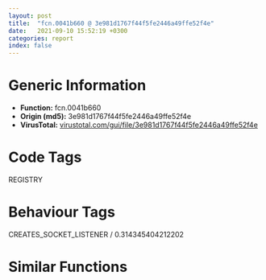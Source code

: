 ```yaml
---
layout: post
title:  "fcn.0041b660 @ 3e981d1767f44f5fe2446a49ffe52f4e"
date:   2021-09-10 15:52:19 +0300
categories: report
index: false
---
```


# Generic Information
- **Function:** fcn.0041b660
- **Origin (md5):** 3e981d1767f44f5fe2446a49ffe52f4e
- **VirusTotal:** [virustotal.com/gui/file/3e981d1767f44f5fe2446a49ffe52f4e][virustotal_ref]

# Code Tags
<span class="tag" id="REGISTRY">REGISTRY</span>


# Behaviour Tags
<span class="bhv-tag" id="CREATES_SOCKET_LISTENER">CREATES_SOCKET_LISTENER / 0.314345404212202</span>

# Similar Functions
<script type="text/javascript" src="https://www.gstatic.com/charts/loader.js"></script>
<script type="text/javascript">

    google.charts.load('current', {'packages':['corechart']});
    google.charts.setOnLoadCallback(drawChart);

    function drawChart() {
    var data = new google.visualization.DataTable();
        data.addColumn('number', 'X');
        data.addColumn('number', 'Y');
        data.addColumn({type: 'string', role: 'tooltip', 'p': {'html': true}});
        data.addColumn({'type': 'string', 'role': 'style'});
        
        data.addRows([
    [-98.65754699707031, 32.44232177734375, '<b><a href="/report/fcn.0041b660@3e981d1767f44f5fe2446a49ffe52f4e">fcn.0041b660</a><br>@3e981d1767f44f5fe2446a49ffe52f4e</b><br>push 0xffffffffffffffff<br>push 0x4bf070<br>mov eax, dword<br>push eax<br>mov dword<br>sub esp, 0x54<br>mov eax, dword[0x4f5b20]<br>push ebx<br>push ebp<br>push esi<br>push edi<br>mov dword[esp+0x14], eax<br>mov ebp, dword[esp+0x84]<br>lea ecx, [esp+0x18]<br>push ebp<br>lea edx, [esp+0x18]<br>push ecx<br>mov ecx, dword[esp+0x84]<br>lea eax, [esp+0x28]<br>push edx<br>xor edi, edi<br>push eax<br>push ecx<br>mov dword[esp+0x80], edi<br>call fcn.0041b500<br>mov eax, dword[esp+0x28]<br>mov ecx, dword[esp+0x34]<br>add esp, 0x14<br>lea edx, [esp+0x10]<br>push edx<br>push 0x20019<br>push edi<br>push eax<br>push ecx<br>call dword[sym.imp.ADVAPI32.dll_RegOpenKeyExA]<br>test eax, eax<br>jne 0x41b95c<br>mov ecx, dword[esp+0x18]<br>mov ebx, dword[sym.imp.ADVAPI32.dll_RegQueryValueExA]<br>lea edx, [esp+0x84]<br>lea eax, [esp+0x1c]<br>push edx<br>mov edx, dword[esp+0x14]<br>push edi<br>push eax<br>push edi<br>push ecx<br>push edx<br>mov dword[esp+0x9c], edi<br>call ebx<br>test eax, eax<br>jne case.default.0x41b754<br>mov eax, dword[esp+0x1c]<br>cmp eax, 3<br>jne 0x41b720<br>cmp dword[esp+0x80], 2<br>je 0x41b74a<br>jmp case.default.0x41b754<br>cmp eax, 1<br>je 0x41b72a<br>cmp eax, 2<br>jne 0x41b733<br>cmp dword[esp+0x80], edi<br>je 0x41b74a<br>cmp eax, 4<br>jne case.default.0x41b754<br>cmp dword[esp+0x80], 1<br>jne case.default.0x41b754<br>dec eax<br>cmp eax, 3<br>ja case.default.0x41b754<br>jmp dword[eax*4+0x41ba14]<br>lea ecx, [esp+0x28]<br>call fcn.0041edb0<br>mov eax, dword[esp+0x84]<br>lea ecx, [esp+0x28]<br>push eax<br>mov byte[esp+0x70], 1<br>call fcn.0041edd0<br>mov esi, eax<br>cmp esi, edi<br>je 0x41b7f0<br>mov edx, dword[esp+0x18]<br>mov eax, dword[esp+0x10]<br>lea ecx, [esp+0x84]<br>push ecx<br>push esi<br>push edi<br>push edi<br>push edx<br>push eax<br>call ebx<br>test eax, eax<br>jne 0x41b7f0<br>mov ecx, dword[esp+0x10]<br>push ecx<br>call dword[sym.imp.ADVAPI32.dll_RegCloseKey]<br>cmp dword[esp+0x1c], 1<br>jne 0x41b7be<br>push esi<br>call fcn.0042fc90<br>mov edx, dword[esp+0x78]<br>add esp, 4<br>mov dword[edx], eax<br>jmp 0x41b7d5<br>mov eax, dword[esp+0x84]<br>push eax<br>push esi<br>call fcn.0042fd20<br>mov ecx, dword[esp+0x7c]<br>add esp, 8<br>mov dword[ecx], eax<br>lea ecx, [esp+0x28]<br>mov byte[esp+0x6c], 0<br>mov dword[esp+0x28], 0x4cdbe8<br>call fcn.0041efb0<br>jmp 0x41b9ed<br>mov byte[esp+0x6c], 0<br>mov dword[esp+0x28], 0x4cdbe8<br>lea ecx, [esp+0x28]<br>jmp 0x41b94c<br>mov ecx, dword[esp+0x18]<br>lea edx, [esp+0x84]<br>lea eax, [esp+0x24]<br>push edx<br>mov edx, dword[esp+0x14]<br>push eax<br>push edi<br>push edi<br>push ecx<br>push edx<br>mov dword[esp+0x9c], 4<br>call ebx<br>test eax, eax<br>jne case.default.0x41b754<br>mov eax, dword[esp+0x10]<br>push eax<br>call dword[sym.imp.ADVAPI32.dll_RegCloseKey]<br>mov ecx, dword[esp+0x74]<br>mov edx, dword[esp+0x24]<br>mov dword[ecx], edx<br>jmp 0x41b9ed<br>lea ecx, [esp+0x50]<br>call fcn.0041edb0<br>mov eax, dword[esp+0x84]<br>lea ecx, [esp+0x50]<br>push eax<br>mov byte[esp+0x70], 2<br>call fcn.0041edd0<br>mov edi, eax<br>test edi, edi<br>je 0x41b93b<br>mov edx, dword[esp+0x18]<br>mov eax, dword[esp+0x10]<br>lea ecx, [esp+0x84]<br>push ecx<br>push edi<br>push 0<br>push 0<br>push edx<br>push eax<br>call ebx<br>test eax, eax<br>jne 0x41b93b<br>mov ecx, dword[esp+0x10]<br>push ecx<br>call dword[sym.imp.ADVAPI32.dll_RegCloseKey]<br>mov ebx, dword[sym.imp.KERNEL32.dll_ExpandEnvironmentStringsA]<br>push 0<br>push 0<br>push edi<br>call ebx<br>lea ecx, [esp+0x3c]<br>mov dword[esp+0x84], eax<br>call fcn.0041edb0<br>mov edx, dword[esp+0x84]<br>lea ecx, [esp+0x3c]<br>push edx<br>mov byte[esp+0x70], 3<br>call fcn.0041edd0<br>mov esi, eax<br>test esi, esi<br>je 0x41b925<br>mov eax, dword[esp+0x84]<br>push eax<br>push esi<br>push edi<br>call ebx<br>push esi<br>call fcn.0042fc90<br>mov ecx, dword[esp+0x78]<br>mov esi, 0x4cdbe8<br>add esp, 4<br>mov byte[esp+0x6c], 2<br>mov dword[ecx], eax<br>lea ecx, [esp+0x3c]<br>mov dword[esp+0x3c], esi<br>call fcn.0041efb0<br>lea ecx, [esp+0x50]<br>mov byte[esp+0x6c], 0<br>mov dword[esp+0x50], esi<br>call fcn.0041efb0<br>jmp 0x41b9ed<br>lea ecx, [esp+0x3c]<br>mov byte[esp+0x6c], 2<br>mov dword[esp+0x3c], 0x4cdbe8<br>call fcn.0041efb0<br>mov byte[esp+0x6c], 0<br>mov dword[esp+0x50], 0x4cdbe8<br>lea ecx, [esp+0x50]<br>call fcn.0041efb0<br>mov edx, dword[esp+0x10]<br>push edx<br>call dword[sym.imp.ADVAPI32.dll_RegCloseKey]<br>dec ebp<br>mov ecx, dword[esp+0x7c]<br>neg ebp<br>sbb ebp, ebp<br>add ebp, 3<br>lea eax, [ebp+ebp*2]<br>lea eax, [ecx+eax*4]<br>mov ecx, dword[eax+8]<br>test ecx, ecx<br>jne 0x41b9ac<br>mov eax, dword[esp+0x80]<br>sub eax, 0<br>je 0x41b9a0<br>dec eax<br>je 0x41b994<br>dec eax<br>jne 0x41b9ed<br>mov edx, dword[esp+0x74]<br>mov dword[edx], 0<br>jmp 0x41b9ed<br>mov eax, dword[esp+0x74]<br>mov dword[eax], 0<br>jmp 0x41b9ed<br>mov ecx, dword[esp+0x74]<br>mov dword[ecx], 0<br>jmp 0x41b9ed<br>mov ecx, dword[esp+0x80]<br>sub ecx, 0<br>je 0x41b9dc<br>dec ecx<br>je 0x41b9d8<br>dec ecx<br>jne 0x41b9ed<br>mov eax, dword[eax]<br>add eax, 8<br>mov ecx, dword[eax-4]<br>push ecx<br>push eax<br>call fcn.0042fd20<br>mov edx, dword[esp+0x7c]<br>add esp, 8<br>mov dword[edx], eax<br>jmp 0x41b9ed<br>mov eax, dword[eax]<br>jmp 0x41b9e7<br>mov edx, dword[eax]<br>push edx<br>call fcn.0042fc90<br>add esp, 4<br>mov ecx, dword[esp+0x74]<br>mov dword[ecx], eax<br>lea ecx, [esp+0x14]<br>mov dword[esp+0x6c], 0xffffffff<br>call fcn.004b3b0c<br>mov ecx, dword[esp+0x64]<br>pop edi<br>pop esi<br>pop ebp<br>pop ebx<br>mov dword<br>add esp, 0x60<br>ret <br><eoc> ', 'point { fill-color: #e0440e; }'],
[-103.27600860595703, 266.4053039550781, '<b><a href="/report/fcn.00442950@3e981d1767f44f5fe2446a49ffe52f4e">fcn.00442950</a><br>@3e981d1767f44f5fe2446a49ffe52f4e</b><br>sub esp, 0x50<br>push ebx<br>push ebp<br>push esi<br>push edi<br>mov edi, dword[esp+0x64]<br>mov ebp, dword[edi]<br>call fcn.0043ce90<br>push eax<br>push ebp<br>call dword[sym.imp.GDI32.dll_SetStretchBltMode]<br>mov eax, dword[edi+4]<br>cmp eax, 3<br>je 0x442c6e<br>cmp eax, 4<br>je 0x442c6e<br>mov ebx, dword[esp+0x78]<br>test ebx, 0x80000000<br>je 0x442bfa<br>neg ebx<br>push ebp<br>mov dword[esp+0x7c], ebx<br>call fcn.004b9dd1<br>mov edi, dword[edi+0x14]<br>mov esi, eax<br>push edi<br>call fcn.004ba911<br>mov edi, eax<br>mov eax, dword[esi]<br>push 0xffffff<br>mov ecx, esi<br>call dword[eax+0x2c]<br>mov edx, dword[esi]<br>push 0<br>mov ecx, esi<br>mov dword[esp+0x1c], eax<br>call dword[edx+0x30]<br>lea ecx, [esp+0x28]<br>mov dword[esp+0x1c], eax<br>call fcn.004b9d2f<br>lea ecx, [esp+0x38]<br>call fcn.004b9d2f<br>test esi, esi<br>jne 0x4429df<br>xor eax, eax<br>jmp 0x4429e2<br>mov eax, dword[esi+4]<br>mov ebx, dword[sym.imp.GDI32.dll_CreateCompatibleDC]<br>push eax<br>call ebx<br>push eax<br>lea ecx, [esp+0x2c]<br>call fcn.004b9de6<br>test esi, esi<br>jne 0x4429fd<br>xor eax, eax<br>jmp 0x442a00<br>mov eax, dword[esi+4]<br>push eax<br>call ebx<br>push eax<br>lea ecx, [esp+0x3c]<br>call fcn.004b9de6<br>test edi, edi<br>jne 0x442a15<br>xor eax, eax<br>jmp 0x442a18<br>mov eax, dword[edi+4]<br>push eax<br>mov eax, dword[esp+0x30]<br>push eax<br>call fcn.004b9f27<br>lea ecx, [esp+0x48]<br>mov dword[esp+0x24], 0<br>mov dword[esp+0x20], 0x4d787c<br>mov edx, dword[edi+4]<br>push ecx<br>push 0x18<br>push edx<br>mov dword[esp+0x1c], eax<br>call dword[sym.imp.GDI32.dll_GetObjectA]<br>mov ebx, dword[esp+0x50]<br>mov edi, dword[esp+0x4c]<br>push 0<br>push 1<br>push 1<br>push ebx<br>push edi<br>call dword[sym.imp.GDI32.dll_CreateBitmap]<br>push eax<br>lea ecx, [esp+0x24]<br>call fcn.004ba926<br>lea eax, [esp+0x20]<br>mov edx, dword[esp+0x24]<br>neg eax<br>sbb eax, eax<br>and eax, edx<br>push eax<br>mov eax, dword[esp+0x40]<br>push eax<br>call fcn.004b9f27<br>mov ecx, dword[esp+0x78]<br>mov dword[esp+0x14], eax<br>push ecx<br>lea ecx, [esp+0x2c]<br>call fcn.004ba027<br>mov ebp, dword[esp+0x2c]<br>lea eax, [esp+0x28]<br>neg eax<br>mov edx, dword[esp+0x3c]<br>push 0xcc0020<br>sbb eax, eax<br>push 0<br>and eax, ebp<br>push 0<br>push eax<br>push ebx<br>push edi<br>push 0<br>push 0<br>push edx<br>call dword[sym.imp.GDI32.dll_BitBlt]<br>mov ebp, dword[esp+0x70]<br>cmp ebp, 0xffffffff<br>jne 0x442acc<br>mov eax, dword[esp+0x64]<br>mov ebp, dword[eax+8]<br>cmp dword[esp+0x74], 0xffffffff<br>jne 0x442ade<br>mov ecx, dword[esp+0x64]<br>mov edx, dword[ecx+0xc]<br>mov dword[esp+0x74], edx<br>mov edx, dword[esp+0x2c]<br>lea eax, [esp+0x28]<br>neg eax<br>push 0x660046<br>mov ecx, dword[esp+0x70]<br>sbb eax, eax<br>push ebx<br>push edi<br>and eax, edx<br>mov edx, dword[esp+0x74]<br>push 0<br>push 0<br>push eax<br>mov eax, dword[esp+0x8c]<br>push eax<br>mov eax, dword[esi+4]<br>push ebp<br>push ecx<br>push edx<br>push eax<br>call dword[sym.imp.GDI32.dll_StretchBlt]<br>lea eax, [esp+0x38]<br>push 0x8800c6<br>mov ecx, dword[esp+0x40]<br>mov edx, dword[esp+0x70]<br>neg eax<br>sbb eax, eax<br>push ebx<br>push edi<br>and eax, ecx<br>mov ecx, dword[esp+0x80]<br>push 0<br>push 0<br>push eax<br>mov eax, dword[esp+0x80]<br>push ecx<br>mov ecx, dword[esi+4]<br>push ebp<br>push edx<br>push eax<br>push ecx<br>call dword[sym.imp.GDI32.dll_StretchBlt]<br>lea eax, [esp+0x28]<br>push 0x660046<br>mov edx, dword[esp+0x30]<br>mov ecx, dword[esp+0x6c]<br>neg eax<br>sbb eax, eax<br>push ebx<br>push edi<br>and eax, edx<br>mov edx, dword[esp+0x80]<br>push 0<br>push 0<br>push eax<br>mov eax, dword[esp+0x84]<br>push edx<br>mov edx, dword[esi+4]<br>push ebp<br>push eax<br>push ecx<br>push edx<br>call dword[sym.imp.GDI32.dll_StretchBlt]<br>mov eax, dword[esp+0x10]<br>test eax, eax<br>je 0x442b94<br>mov eax, dword[eax+4]<br>push eax<br>mov eax, dword[esp+0x30]<br>push eax<br>call fcn.004b9f27<br>mov eax, dword[esp+0x14]<br>test eax, eax<br>je 0x442baa<br>mov eax, dword[eax+4]<br>mov ecx, dword[esp+0x3c]<br>push eax<br>push ecx<br>call fcn.004b9f27<br>mov edx, dword[esi]<br>mov ecx, esi<br>mov eax, dword[esp+0x18]<br>push eax<br>call dword[edx+0x2c]<br>mov edx, dword[esi]<br>mov ecx, esi<br>mov eax, dword[esp+0x1c]<br>push eax<br>call dword[edx+0x30]<br>lea ecx, [esp+0x20]<br>mov dword[esp+0x20], 0x4d6ac8<br>call fcn.004ba97d<br>lea ecx, [esp+0x38]<br>call fcn.004b9e64<br>lea ecx, [esp+0x28]<br>call fcn.004b9e64<br>pop edi<br>pop esi<br>pop ebp<br>pop ebx<br>add esp, 0x50<br>ret 0x18<br>push ebp<br>call dword[sym.imp.GDI32.dll_CreateCompatibleDC]<br>mov ecx, dword[edi+0x14]<br>mov esi, eax<br>push ecx<br>push esi<br>call dword[sym.imp.GDI32.dll_SelectObject]<br>mov ecx, dword[esp+0x74]<br>mov dword[esp+0x64], eax<br>cmp ecx, 0xffffffff<br>jne 0x442c1e<br>mov ecx, dword[edi+0xc]<br>mov eax, dword[esp+0x70]<br>cmp eax, 0xffffffff<br>jne 0x442c2a<br>mov eax, dword[edi+8]<br>mov edx, dword[edi+0xc]<br>push ebx<br>push edx<br>mov edx, dword[edi+8]<br>push edx<br>push 0<br>push 0<br>push esi<br>push ecx<br>mov ecx, dword[esp+0x84]<br>push eax<br>mov eax, dword[esp+0x8c]<br>push eax<br>push ecx<br>push ebp<br>call dword[sym.imp.GDI32.dll_StretchBlt]<br>mov edx, dword[esp+0x64]<br>push edx<br>push esi<br>call dword[sym.imp.GDI32.dll_SelectObject]<br>push esi<br>call dword[sym.imp.GDI32.dll_DeleteDC]<br>pop edi<br>pop esi<br>pop ebp<br>pop ebx<br>add esp, 0x50<br>ret 0x18<br>mov ecx, dword[esp+0x74]<br>cmp ecx, 0xffffffff<br>jne 0x442c7a<br>mov ecx, dword[edi+0xc]<br>mov eax, dword[esp+0x70]<br>cmp eax, 0xffffffff<br>jne 0x442c86<br>mov eax, dword[edi+8]<br>mov edx, dword[esp+0x68]<br>push 3<br>push 0<br>push 0<br>push ecx<br>mov ecx, dword[esp+0x7c]<br>push eax<br>mov eax, dword[edi+0x10]<br>push eax<br>push ecx<br>push edx<br>push ebp<br>call dword[sym.imp.USER32.dll_DrawIconEx]<br>pop edi<br>pop esi<br>pop ebp<br>pop ebx<br>add esp, 0x50<br>ret 0x18<br><eoc> ', 'null'],
[130.68701171875, 271.0205993652344, '<b><a href="/report/fcn.0042bfb0@4fe6510221c33bf023f6abed461fc13f">fcn.0042bfb0</a><br>@4fe6510221c33bf023f6abed461fc13f</b><br>mov eax, 0x1838<br>call fcn.00498540<br>mov eax, dword[esp+0x185c]<br>push ebx<br>push ebp<br>push esi<br>push edi<br>mov ebp, ecx<br>mov ecx, dword[esp+0x1868]<br>push eax<br>mov eax, dword[esp+0x1868]<br>lea esi, [esp+0x34]<br>call fcn.004139b0<br>mov edx, dword[0x4c28ec]<br>mov eax, dword[edx+0xcc]<br>mov edx, dword[esp+0x34]<br>lea ecx, [esp+0x10]<br>push ecx<br>or eax, 9<br>push eax<br>push 0<br>lea ecx, [esp+0x44]<br>push ecx<br>push edx<br>call dword[sym.imp.ADVAPI32.dll_RegOpenKeyExW]<br>test eax, eax<br>jne 0x42c3aa<br>push eax<br>mov edx, dword[esp+0x14]<br>push eax<br>push eax<br>push eax<br>lea eax, [esp+0x3c]<br>push eax<br>push 0<br>push 0<br>lea ecx, [esp+0x44]<br>push ecx<br>push 0<br>push 0<br>push 0<br>push edx<br>call dword[sym.imp.ADVAPI32.dll_RegQueryInfoKeyW]<br>test eax, eax<br>jne 0x42c39f<br>mov eax, dword[esp+0x2c]<br>mov ecx, dword[0x4c28ec]<br>mov ebx, dword[esp+0x184c]<br>mov dword[esp+0x20], ecx<br>test eax, eax<br>je 0x42c1a6<br>cmp dword[esp+0x185c], 2<br>je 0x42c1a6<br>mov dword[esp+0x103c], 0<br>mov dword[esp+0x1040], 0<br>lea edi, [eax-1]<br>xor edx, edx<br>push edx<br>push edx<br>lea eax, [esp+0x1040]<br>push eax<br>mov eax, dword[esp+0x1c]<br>push edx<br>lea ecx, [esp+0x34]<br>push ecx<br>mov word[esp+0x84c], dx<br>lea edx, [esp+0x84c]<br>push edx<br>push edi<br>push eax<br>mov dword[esp+0x3c], edi<br>mov dword[esp+0x44], 0x400<br>call dword[sym.imp.ADVAPI32.dll_RegEnumValueW]<br>test eax, eax<br>jne 0x42c16e<br>mov edx, dword[esp+0x20]<br>lea ecx, [esp+0x30]<br>mov dword[edx+0x14], ecx<br>mov ecx, dword[ebp+0x14]<br>cmp byte[ecx], 0x73<br>jne 0x42c0f5<br>mov ecx, dword[ecx+0x14]<br>lea eax, [esp+0x14]<br>push eax<br>push ebx<br>push 2<br>call fcn.004249d0<br>mov ecx, dword[ebp+0x14]<br>mov esi, eax<br>mov eax, dword[esp+0x14]<br>mov dword[esp+0x18], esi<br>cmp eax, ecx<br>je 0x42c0d2<br>jmp 0x42c10c<br>lea edx, [esp+0x14]<br>push edx<br>push ebx<br>push 3<br>call fcn.004249d0<br>mov esi, eax<br>mov eax, dword[esp+0x14]<br>mov dword[esp+0x18], esi<br>test eax, eax<br>je 0x42c13c<br>cmp esi, 6<br>jne 0x42c178<br>cmp eax, ebp<br>je 0x42c146<br>mov ecx, dword[esp+0x1854]<br>mov dword[ecx], eax<br>mov edx, dword[esp+0x10]<br>push edx<br>call dword[sym.imp.ADVAPI32.dll_RegCloseKey]<br>mov eax, esi<br>pop edi<br>pop esi<br>pop ebp<br>pop ebx<br>add esp, 0x1838<br>ret 0x24<br>cmp esi, 1<br>je 0x42c146<br>cmp esi, 6<br>jne 0x42c18c<br>mov esi, dword[esp+0x1858]<br>test esi, esi<br>je 0x42c162<br>lea edi, [esp+0x18]<br>call fcn.0042b580<br>test al, al<br>jne 0x42c188<br>mov edi, dword[esp+0x1c]<br>mov eax, dword[esp+0x20]<br>add dword[eax+8], 1<br>adc dword[eax+0xc], 0<br>test edi, edi<br>je 0x42c1a6<br>dec edi<br>jmp 0x42c07d<br>cmp eax, ebp<br>jne 0x42c119<br>mov eax, dword[esp+0x1850]<br>mov byte[eax], 1<br>jmp 0x42c122<br>mov esi, dword[esp+0x18]<br>mov eax, dword[esp+0x10]<br>push eax<br>call dword[sym.imp.ADVAPI32.dll_RegCloseKey]<br>mov eax, esi<br>pop edi<br>pop esi<br>pop ebp<br>pop ebx<br>add esp, 0x1838<br>ret 0x24<br>mov eax, dword[esp+0x28]<br>test eax, eax<br>je 0x42c39f<br>cmp dword[esp+0x185c], 1<br>jne 0x42c1ca<br>cmp byte[esp+0x1860], 0<br>je 0x42c39f<br>mov dword[esp+0x1038], 0xfffffffe<br>lea ecx, [esp+0x103c]<br>push ecx<br>push 0<br>push 0<br>push 0<br>lea edx, [esp+0x34]<br>push edx<br>mov edx, dword[esp+0x24]<br>lea ecx, [esp+0x84c]<br>dec eax<br>push ecx<br>push eax<br>push edx<br>mov dword[esp+0x3c], eax<br>mov dword[esp+0x44], 0x400<br>call dword[sym.imp.ADVAPI32.dll_RegEnumKeyExW]<br>test eax, eax<br>jne 0x42c35b<br>cmp dword[esp+0x185c], 1<br>je 0x42c2b9<br>mov ecx, dword[esp+0x20]<br>lea eax, [esp+0x30]<br>mov dword[ecx+0x14], eax<br>mov ecx, dword[ebp+0x14]<br>cmp byte[ecx], 0x73<br>jne 0x42c255<br>mov ecx, dword[ecx+0x14]<br>lea edx, [esp+0x14]<br>push edx<br>push ebx<br>push 2<br>call fcn.004249d0<br>mov ecx, dword[ebp+0x14]<br>mov esi, eax<br>mov eax, dword[esp+0x14]<br>mov dword[esp+0x18], esi<br>cmp eax, ecx<br>je 0x42c232<br>jmp 0x42c26c<br>lea eax, [esp+0x14]<br>push eax<br>push ebx<br>push 3<br>call fcn.004249d0<br>mov esi, eax<br>mov eax, dword[esp+0x14]<br>mov dword[esp+0x18], esi<br>test eax, eax<br>je 0x42c283<br>cmp esi, 6<br>jne 0x42c36e<br>cmp eax, ebp<br>jne 0x42c119<br>jmp 0x42c291<br>cmp esi, 1<br>je 0x42c291<br>cmp esi, 6<br>jne 0x42c18c<br>mov esi, dword[esp+0x1858]<br>test esi, esi<br>je 0x42c2ad<br>lea edi, [esp+0x18]<br>call fcn.0042b580<br>test al, al<br>jne 0x42c188<br>mov eax, dword[esp+0x20]<br>add dword[eax+8], 1<br>adc dword[eax+0xc], 0<br>cmp byte[esp+0x1860], 0<br>je 0x42c35b<br>cmp word[esp+0x38], 0<br>mov eax, 0x4a473c<br>jne 0x42c2d9<br>mov eax, 0x4ab02c<br>lea ecx, [esp+0x838]<br>push ecx<br>push eax<br>lea edx, [esp+0x40]<br>push edx<br>push str._s_s_s<br>mov esi, 0x400<br>lea edi, [esp+0x1058]<br>call fcn.004738d0<br>mov ecx, dword[esp+0x1878]<br>mov edx, dword[esp+0x1874]<br>add esp, 0x10<br>mov eax, edi<br>mov edi, dword[esp+0x1850]<br>push eax<br>mov eax, dword[esp+0x1864]<br>push ecx<br>mov ecx, dword[esp+0x1864]<br>push edx<br>mov edx, dword[esp+0x1864]<br>push eax<br>mov eax, dword[esp+0x1864]<br>push ecx<br>push edx<br>push eax<br>push edi<br>push ebx<br>mov ecx, ebp<br>call fcn.0042bfb0<br>mov esi, eax<br>cmp esi, 1<br>jne 0x42c385<br>cmp byte[edi], 0<br>jne 0x42c367<br>mov ecx, dword[esp+0x1854]<br>cmp dword[ecx], 0<br>jne 0x42c367<br>mov eax, dword[esp+0x1c]<br>test eax, eax<br>jne 0x42c1d5<br>mov edx, dword[esp+0x10]<br>push edx<br>jmp 0x42c3a4<br>cmp eax, ebp<br>jne 0x42c119<br>mov edx, dword[esp+0x1850]<br>mov byte[edx], 1<br>jmp 0x42c122<br>mov ecx, dword[esp+0x10]<br>push ecx<br>call dword[sym.imp.ADVAPI32.dll_RegCloseKey]<br>mov eax, esi<br>pop edi<br>pop esi<br>pop ebp<br>pop ebx<br>add esp, 0x1838<br>ret 0x24<br>mov eax, dword[esp+0x10]<br>push eax<br>call dword[sym.imp.ADVAPI32.dll_RegCloseKey]<br>pop edi<br>pop esi<br>pop ebp<br>mov eax, 1<br>pop ebx<br>add esp, 0x1838<br>ret 0x24<br><eoc> ', 'null'],
[135.3054656982422, 37.057613372802734, '<b><a href="/report/fcn.00455c40@3e981d1767f44f5fe2446a49ffe52f4e">fcn.00455c40</a><br>@3e981d1767f44f5fe2446a49ffe52f4e</b><br>mov eax, dword<br>push 0xffffffffffffffff<br>push 0x4c2468<br>push eax<br>mov dword<br>sub esp, 0x2c<br>lea eax, [esp+0x1c]<br>push ebx<br>push ebp<br>mov ebp, dword[esp+0x44]<br>push esi<br>mov esi, ecx<br>push edi<br>mov ebx, dword[ebp+4]<br>push eax<br>mov ecx, dword[esi+0x1c]<br>push ecx<br>call dword[sym.imp.USER32.dll_GetClientRect]<br>mov eax, dword[esi+0xcc]<br>mov edi, 1<br>test eax, eax<br>jne 0x455d5e<br>mov ecx, dword[esi+0xc8]<br>test ecx, ecx<br>jne 0x455d5e<br>cmp dword[esi+0xe0], edi<br>jne 0x455d01<br>mov eax, dword[esi+0xb8]<br>mov dword[esi+0xc8], edi<br>test eax, eax<br>jne 0x455cf5<br>mov edx, dword[esi+0xdc]<br>lea ecx, [esp+0x1c]<br>push edx<br>call fcn.004ba9e3<br>test eax, eax<br>je 0x455cc4<br>mov eax, dword[eax+4]<br>mov ecx, dword[ebp+4]<br>push eax<br>lea eax, [esp+0x30]<br>push eax<br>push ecx<br>call dword[sym.imp.USER32.dll_FillRect]<br>mov dword[esp+0x1c], 0x4d6ac8<br>lea ecx, [esp+0x1c]<br>mov dword[esp+0x44], 0<br>call fcn.004ba97d<br>mov dword[esp+0x44], 0xffffffff<br>mov ecx, esi<br>call fcn.00455ec0<br>jmp 0x455ea2<br>test ecx, ecx<br>jne 0x455d5e<br>mov ecx, dword[esi+0xe0]<br>test ecx, ecx<br>jne 0x455d5e<br>mov eax, dword[esi+0xb8]<br>test eax, eax<br>jne 0x455ea2<br>mov edx, dword[esi+0xdc]<br>lea ecx, [esp+0x1c]<br>push edx<br>call fcn.004ba9e3<br>test eax, eax<br>je 0x455d34<br>mov eax, dword[eax+4]<br>mov ecx, dword[ebp+4]<br>push eax<br>lea eax, [esp+0x30]<br>push eax<br>push ecx<br>call dword[sym.imp.USER32.dll_FillRect]<br>mov dword[esp+0x1c], 0x4d6ac8<br>lea ecx, [esp+0x1c]<br>mov dword[esp+0x44], edi<br>call fcn.004ba97d<br>jmp 0x455ea2<br>mov ecx, dword[esi+0xc0]<br>test ecx, ecx<br>je 0x455ea2<br>test eax, eax<br>jne 0x455d84<br>mov eax, dword[esi+0xc4]<br>test eax, eax<br>je 0x455d84<br>mov eax, dword[esi+0xc4]<br>test eax, eax<br>jne 0x455d7a<br>mov dword[esi+0xc4], edi<br>mov eax, dword[esi+0xb8]<br>test eax, eax<br>jne 0x455ddc<br>mov edx, dword[esi+0xdc]<br>lea ecx, [esp+0x24]<br>push edx<br>call fcn.004ba9e3<br>test eax, eax<br>je 0x455dab<br>mov eax, dword[eax+4]<br>mov ecx, dword[ebp+4]<br>push eax<br>lea eax, [esp+0x30]<br>push eax<br>push ecx<br>call dword[sym.imp.USER32.dll_FillRect]<br>mov dword[esp+0x24], 0x4d6ac8<br>lea ecx, [esp+0x24]<br>mov dword[esp+0x44], 2<br>call fcn.004ba97d<br>mov dword[esp+0x44], 0xffffffff<br>push ebx<br>call dword[sym.imp.GDI32.dll_CreateCompatibleDC]<br>mov edx, dword[esi+0xc0]<br>mov ebp, dword[sym.imp.GDI32.dll_SelectObject]<br>mov edi, eax<br>push edx<br>push edi<br>call ebp<br>mov dword[esp+0x1c], eax<br>lea eax, [esp+0x14]<br>lea ecx, [esp+0x18]<br>push eax<br>lea edx, [esp+0x50]<br>push ecx<br>lea eax, [esp+0x18]<br>push edx<br>push eax<br>mov ecx, esi<br>call fcn.00455ab0<br>mov eax, dword[esi+0xd0]<br>test eax, eax<br>je 0x455e60<br>call fcn.0043ce90<br>push eax<br>push ebx<br>call dword[sym.imp.GDI32.dll_SetStretchBltMode]<br>mov ecx, dword[esi+0xd8]<br>mov edx, dword[esi+0xd4]<br>mov eax, dword[esp+0x14]<br>push 0xcc0020<br>push ecx<br>mov ecx, dword[esp+0x20]<br>push edx<br>mov edx, dword[esp+0x58]<br>push 0<br>push 0<br>push edi<br>push eax<br>mov eax, dword[esp+0x2c]<br>push ecx<br>push edx<br>push eax<br>push ebx<br>call dword[sym.imp.GDI32.dll_StretchBlt]<br>jmp 0x455e89<br>mov ecx, dword[esi+0xd8]<br>mov edx, dword[esi+0xd4]<br>mov eax, dword[esp+0x4c]<br>push 0xcc0020<br>push 0<br>push 0<br>push edi<br>push ecx<br>mov ecx, dword[esp+0x24]<br>push edx<br>push eax<br>push ecx<br>push ebx<br>call dword[sym.imp.GDI32.dll_BitBlt]<br>mov edx, dword[esp+0x1c]<br>push edx<br>push edi<br>call ebp<br>mov dword[esi+0xc4], 0<br>push edi<br>call dword[sym.imp.GDI32.dll_DeleteDC]<br>mov ecx, dword[esp+0x3c]<br>pop edi<br>pop esi<br>pop ebp<br>pop ebx<br>mov dword<br>add esp, 0x38<br>ret 4<br><eoc> ', 'null'],

        ]);

    var options = {
        title: 'Similarity Plot',
        legend: 'none',
        colors: ['#dedbd9', '#e6693e', '#ec8f6e', '#f3b49f', '#f6c7b6'],
        tooltip: {isHtml: true, trigger: 'both'},
        explorer: {
        actions: ["dragToZoom", "rightClickToReset"],
        },
        chartArea: {
        width: '80%',
        height: '80%'
        },
        width: '100%',
        height: '100%'
    };

    var chart = new google.visualization.ScatterChart(document.getElementById('chart_div'));

    chart.draw(data, options);
    }
    
</script>


<div id="chart_div" style="width: 100%px; height: 100%;"></div>

# Disassembled Code
{% highlight nasm %}

push 0xffffffffffffffff
push 0x4bf070
mov eax, dword
push eax
mov dword
sub esp, 0x54
mov eax, dword[0x4f5b20]
push ebx
push ebp
push esi
push edi
mov dword[esp+0x14], eax
mov ebp, dword[esp+0x84]
lea ecx, [esp+0x18]
push ebp
lea edx, [esp+0x18]
push ecx
mov ecx, dword[esp+0x84]
lea eax, [esp+0x28]
push edx
xor edi, edi
push eax
push ecx
mov dword[esp+0x80], edi
call fcn.0041b500
mov eax, dword[esp+0x28]
mov ecx, dword[esp+0x34]
add esp, 0x14
lea edx, [esp+0x10]
push edx
push 0x20019
push edi
push eax
push ecx
call dword[sym.imp.ADVAPI32.dll_RegOpenKeyExA]
test eax, eax
jne 0x41b95c
mov ecx, dword[esp+0x18]
mov ebx, dword[sym.imp.ADVAPI32.dll_RegQueryValueExA]
lea edx, [esp+0x84]
lea eax, [esp+0x1c]
push edx
mov edx, dword[esp+0x14]
push edi
push eax
push edi
push ecx
push edx
mov dword[esp+0x9c], edi
call ebx
test eax, eax
jne case.default.0x41b754
mov eax, dword[esp+0x1c]
cmp eax, 3
jne 0x41b720
cmp dword[esp+0x80], 2
je 0x41b74a
jmp case.default.0x41b754
cmp eax, 1
je 0x41b72a
cmp eax, 2
jne 0x41b733
cmp dword[esp+0x80], edi
je 0x41b74a
cmp eax, 4
jne case.default.0x41b754
cmp dword[esp+0x80], 1
jne case.default.0x41b754
dec eax
cmp eax, 3
ja case.default.0x41b754
jmp dword[eax*4+0x41ba14]
lea ecx, [esp+0x28]
call fcn.0041edb0
mov eax, dword[esp+0x84]
lea ecx, [esp+0x28]
push eax
mov byte[esp+0x70], 1
call fcn.0041edd0
mov esi, eax
cmp esi, edi
je 0x41b7f0
mov edx, dword[esp+0x18]
mov eax, dword[esp+0x10]
lea ecx, [esp+0x84]
push ecx
push esi
push edi
push edi
push edx
push eax
call ebx
test eax, eax
jne 0x41b7f0
mov ecx, dword[esp+0x10]
push ecx
call dword[sym.imp.ADVAPI32.dll_RegCloseKey]
cmp dword[esp+0x1c], 1
jne 0x41b7be
push esi
call fcn.0042fc90
mov edx, dword[esp+0x78]
add esp, 4
mov dword[edx], eax
jmp 0x41b7d5
mov eax, dword[esp+0x84]
push eax
push esi
call fcn.0042fd20
mov ecx, dword[esp+0x7c]
add esp, 8
mov dword[ecx], eax
lea ecx, [esp+0x28]
mov byte[esp+0x6c], 0
mov dword[esp+0x28], 0x4cdbe8
call fcn.0041efb0
jmp 0x41b9ed
mov byte[esp+0x6c], 0
mov dword[esp+0x28], 0x4cdbe8
lea ecx, [esp+0x28]
jmp 0x41b94c
mov ecx, dword[esp+0x18]
lea edx, [esp+0x84]
lea eax, [esp+0x24]
push edx
mov edx, dword[esp+0x14]
push eax
push edi
push edi
push ecx
push edx
mov dword[esp+0x9c], 4
call ebx
test eax, eax
jne case.default.0x41b754
mov eax, dword[esp+0x10]
push eax
call dword[sym.imp.ADVAPI32.dll_RegCloseKey]
mov ecx, dword[esp+0x74]
mov edx, dword[esp+0x24]
mov dword[ecx], edx
jmp 0x41b9ed
lea ecx, [esp+0x50]
call fcn.0041edb0
mov eax, dword[esp+0x84]
lea ecx, [esp+0x50]
push eax
mov byte[esp+0x70], 2
call fcn.0041edd0
mov edi, eax
test edi, edi
je 0x41b93b
mov edx, dword[esp+0x18]
mov eax, dword[esp+0x10]
lea ecx, [esp+0x84]
push ecx
push edi
push 0
push 0
push edx
push eax
call ebx
test eax, eax
jne 0x41b93b
mov ecx, dword[esp+0x10]
push ecx
call dword[sym.imp.ADVAPI32.dll_RegCloseKey]
mov ebx, dword[sym.imp.KERNEL32.dll_ExpandEnvironmentStringsA]
push 0
push 0
push edi
call ebx
lea ecx, [esp+0x3c]
mov dword[esp+0x84], eax
call fcn.0041edb0
mov edx, dword[esp+0x84]
lea ecx, [esp+0x3c]
push edx
mov byte[esp+0x70], 3
call fcn.0041edd0
mov esi, eax
test esi, esi
je 0x41b925
mov eax, dword[esp+0x84]
push eax
push esi
push edi
call ebx
push esi
call fcn.0042fc90
mov ecx, dword[esp+0x78]
mov esi, 0x4cdbe8
add esp, 4
mov byte[esp+0x6c], 2
mov dword[ecx], eax
lea ecx, [esp+0x3c]
mov dword[esp+0x3c], esi
call fcn.0041efb0
lea ecx, [esp+0x50]
mov byte[esp+0x6c], 0
mov dword[esp+0x50], esi
call fcn.0041efb0
jmp 0x41b9ed
lea ecx, [esp+0x3c]
mov byte[esp+0x6c], 2
mov dword[esp+0x3c], 0x4cdbe8
call fcn.0041efb0
mov byte[esp+0x6c], 0
mov dword[esp+0x50], 0x4cdbe8
lea ecx, [esp+0x50]
call fcn.0041efb0
mov edx, dword[esp+0x10]
push edx
call dword[sym.imp.ADVAPI32.dll_RegCloseKey]
dec ebp
mov ecx, dword[esp+0x7c]
neg ebp
sbb ebp, ebp
add ebp, 3
lea eax, [ebp+ebp*2]
lea eax, [ecx+eax*4]
mov ecx, dword[eax+8]
test ecx, ecx
jne 0x41b9ac
mov eax, dword[esp+0x80]
sub eax, 0
je 0x41b9a0
dec eax
je 0x41b994
dec eax
jne 0x41b9ed
mov edx, dword[esp+0x74]
mov dword[edx], 0
jmp 0x41b9ed
mov eax, dword[esp+0x74]
mov dword[eax], 0
jmp 0x41b9ed
mov ecx, dword[esp+0x74]
mov dword[ecx], 0
jmp 0x41b9ed
mov ecx, dword[esp+0x80]
sub ecx, 0
je 0x41b9dc
dec ecx
je 0x41b9d8
dec ecx
jne 0x41b9ed
mov eax, dword[eax]
add eax, 8
mov ecx, dword[eax-4]
push ecx
push eax
call fcn.0042fd20
mov edx, dword[esp+0x7c]
add esp, 8
mov dword[edx], eax
jmp 0x41b9ed
mov eax, dword[eax]
jmp 0x41b9e7
mov edx, dword[eax]
push edx
call fcn.0042fc90
add esp, 4
mov ecx, dword[esp+0x74]
mov dword[ecx], eax
lea ecx, [esp+0x14]
mov dword[esp+0x6c], 0xffffffff
call fcn.004b3b0c
mov ecx, dword[esp+0x64]
pop edi
pop esi
pop ebp
pop ebx
mov dword
add esp, 0x60
ret

{% endhighlight %}

[virustotal_ref]: https://www.virustotal.com/gui/file/3e981d1767f44f5fe2446a49ffe52f4e